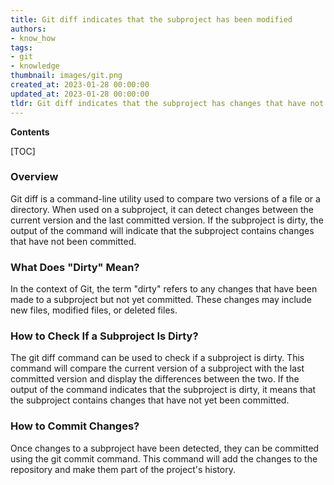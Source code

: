 ```yaml
---
title: Git diff indicates that the subproject has been modified
authors:
- know_how
tags:
- git
- knowledge
thumbnail: images/git.png
created_at: 2023-01-28 00:00:00
updated_at: 2023-01-28 00:00:00
tldr: Git diff indicates that the subproject has changes that have not been committed to the repository.
---
```


**Contents**

[TOC]

### Overview

Git diff is a command-line utility used to compare two versions of a file or a directory. When used on a subproject, it can detect changes between the current version and the last committed version. If the subproject is dirty, the output of the command will indicate that the subproject contains changes that have not been committed.

### What Does "Dirty" Mean?

In the context of Git, the term "dirty" refers to any changes that have been made to a subproject but not yet committed. These changes may include new files, modified files, or deleted files.

### How to Check If a Subproject Is Dirty?

The git diff command can be used to check if a subproject is dirty. This command will compare the current version of a subproject with the last committed version and display the differences between the two. If the output of the command indicates that the subproject is dirty, it means that the subproject contains changes that have not yet been committed.

### How to Commit Changes?

Once changes to a subproject have been detected, they can be committed using the git commit command. This command will add the changes to the repository and make them part of the project's history.
